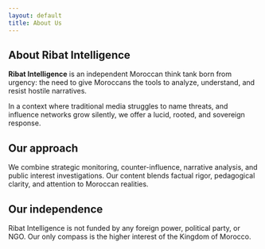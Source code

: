 ```yaml
---
layout: default
title: About Us
---
```


<section class="section">
  <h2>About Ribat Intelligence</h2>
  <p><strong>Ribat Intelligence</strong> is an independent Moroccan think tank born from urgency: the need to give Moroccans the tools to analyze, understand, and resist hostile narratives.</p>
  <p>In a context where traditional media struggles to name threats, and influence networks grow silently, we offer a lucid, rooted, and sovereign response.</p>
</section>

<section class="section">
  <h2>Our approach</h2>
  <p>We combine strategic monitoring, counter-influence, narrative analysis, and public interest investigations. Our content blends factual rigor, pedagogical clarity, and attention to Moroccan realities.</p>
</section>

<section class="section">
  <h2>Our independence</h2>
  <p>Ribat Intelligence is not funded by any foreign power, political party, or NGO. Our only compass is the higher interest of the Kingdom of Morocco.</p>
</section>
